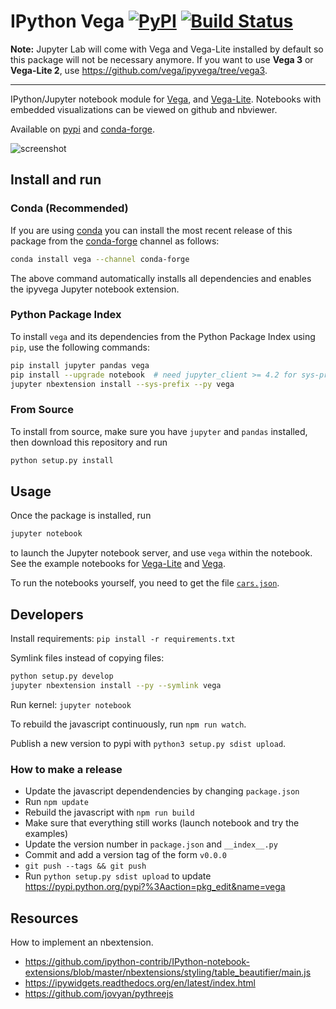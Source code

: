 # IPython Vega [![PyPI](https://img.shields.io/pypi/v/vega.svg?maxAge=2592000)](https://pypi.python.org/pypi/vega) [![Build Status](https://travis-ci.org/vega/ipyvega.svg?branch=master)](https://travis-ci.org/vega/ipyvega)

**Note:** Jupyter Lab will come with Vega and Vega-Lite installed by default so this package will not be necessary anymore. If you want to use **Vega 3** or **Vega-Lite 2**, use https://github.com/vega/ipyvega/tree/vega3.

---

IPython/Jupyter notebook module for [Vega](https://github.com/vega/vega), and [Vega-Lite](https://github.com/vega/vega-lite). Notebooks with embedded visualizations can be viewed on github and nbviewer.

Available on [pypi](https://pypi.python.org/pypi/vega) and [conda-forge](https://github.com/conda-forge/vega-feedstock).

![screenshot](https://raw.githubusercontent.com/vega/ipyvega/master/screenshot.png "Screenshot of the Vega-Lite module")

## Install and run

### Conda (Recommended)
If you are using [conda](http://conda.pydata.org) you can install the most
recent release of this package
from the [conda-forge](http://conda-forge.github.io) channel as follows:
```sh
conda install vega --channel conda-forge
```
The above command automatically installs all dependencies and enables
the ipyvega Jupyter notebook extension.

### Python Package Index
To install ``vega`` and its dependencies from the Python Package Index using
``pip``, use the following commands:

```sh
pip install jupyter pandas vega
pip install --upgrade notebook  # need jupyter_client >= 4.2 for sys-prefix below
jupyter nbextension install --sys-prefix --py vega
```

### From Source
To install from source, make sure you have ``jupyter`` and ``pandas`` installed,
then download this repository and run
```sh
python setup.py install
```

## Usage

Once the package is installed, run
```sh
jupyter notebook
```
to launch the Jupyter notebook server, and use ``vega`` within the notebook.
See the example notebooks for [Vega-Lite](https://github.com/vega/ipyvega/blob/master/notebooks/VegaLite.ipynb) and [Vega](https://github.com/vega/ipyvega/blob/master/notebooks/Vega.ipynb).

To run the notebooks yourself, you need to get the file [`cars.json`](https://raw.githubusercontent.com/vega/ipyvega/master/notebooks/cars.json).


## Developers

Install requirements: `pip install -r requirements.txt`

Symlink files instead of copying files:

```sh
python setup.py develop
jupyter nbextension install --py --symlink vega
```

Run kernel: `jupyter notebook`

To rebuild the javascript continuously, run `npm run watch`.

Publish a new version to pypi with `python3 setup.py sdist upload`.

### How to make a release

* Update the javascript dependendencies by changing `package.json`
* Run `npm update`
* Rebuild the javascript with `npm run build`
* Make sure that everything still works (launch notebook and try the examples)
* Update the version number in `package.json` and `__index__.py`
* Commit and add a version tag of the form `v0.0.0`
* `git push --tags && git push`
* Run `python setup.py sdist upload` to update https://pypi.python.org/pypi?%3Aaction=pkg_edit&name=vega

## Resources

How to implement an nbextension.

* https://github.com/ipython-contrib/IPython-notebook-extensions/blob/master/nbextensions/styling/table_beautifier/main.js
* https://ipywidgets.readthedocs.org/en/latest/index.html
* https://github.com/jovyan/pythreejs
